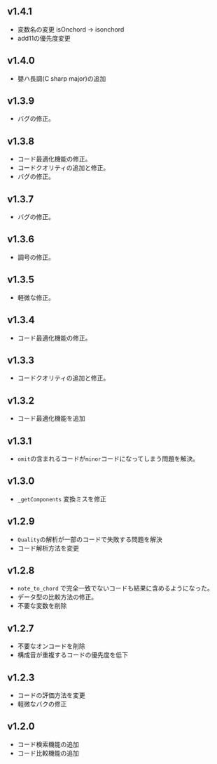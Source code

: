 ## v1.4.1
- 変数名の変更 isOnchord -> isonchord
- add11の優先度変更

## v1.4.0
- 嬰ハ長調(C sharp major)の追加

## v1.3.9
- バグの修正。

## v1.3.8
- コード最適化機能の修正。
- コードクオリティの追加と修正。
- バグの修正。

## v1.3.7
- バグの修正。

## v1.3.6
- 調号の修正。

## v1.3.5
- 軽微な修正。

## v1.3.4
- コード最適化機能の修正。

## v1.3.3
- コードクオリティの追加と修正。

## v1.3.2
- コード最適化機能を追加

## v1.3.1
- ```omit```の含まれるコードが```minor```コードになってしまう問題を解決。

## v1.3.0
- ```_getComponents``` 変換ミスを修正

## v1.2.9
- ```Quality```の解析が一部のコードで失敗する問題を解決
- コード解析方法を変更

## v1.2.8
- ```note_to_chord``` で完全一致でないコードも結果に含めるようになった。
- データ型の比較方法の修正。
- 不要な変数を削除

## v1.2.7
- 不要なオンコードを削除
- 構成音が重複するコードの優先度を低下

## v1.2.3
- コードの評価方法を変更
- 軽微なバクの修正

## v1.2.0
- コード検索機能の追加
- コード比較機能の追加